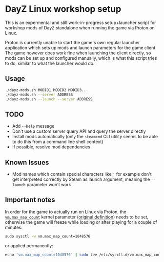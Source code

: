 DayZ Linux workshop setup
====

This is an expermental and still work-in-progress setup+launcher script for workshop mods of DayZ standalone when running the game via Proton on Linux.

Proton is currently unable to start the game's own regular launcher application which sets up mods and launch parameters for the game client. The game however does work fine when launching the client directly, so mods can be set up and configured manually, which is what this script tries to do, similar to what the launcher would do.

## Usage

```sh
./dayz-mods.sh MODID1 MODID2 MODID3...
./dayz-mods.sh --server ADDRESS
./dayz-mods.sh --launch --server ADDRESS
```

## TODO

- Add `--help` message
- Don't use a custom server query API and query the server directly
- Install mods automatically (only the `steamcmd` CLI utility seems to be able to do this from a command line shell context)
- If possible, resolve mod dependencies

## Known Issues

- Mod names which contain special characters like `'` for example don't get interpreted correctly by Steam as launch argument, meaning the `--launch` parameter won't work

## Important notes

In order for the game to actually run on Linux via Proton, the [`vm.max_map_count`][vm.max_map_count] kernel parameter ([original definition][definition]) needs to be set, otherwise the game will freeze while loading or after playing for a couple of minutes:

```sh
​sudo sysctl -w vm.max_map_count=1048576
```

or applied permanently:

```sh
​echo 'vm.max_map_count=1048576' | sudo tee /etc/sysctl.d/vm.max_map_count.conf
```


  [vm.max_map_count]: https://github.com/torvalds/linux/blob/v5.15/Documentation/admin-guide/sysctl/vm.rst#max_map_count
  [definition]: https://github.com/torvalds/linux/blob/v5.15/include/linux/mm.h#L185-L202
